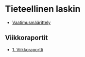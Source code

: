 # Tieteellinen laskin

- [Vaatimusmäärittely](documentation/vaatimusmäärittely.md)

## Viikkoraportit

- [1. Viikkoraportti](documentation/viikkoraportti_1.md)